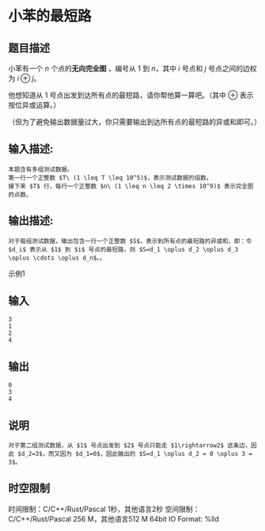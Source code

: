 # 小苯的最短路

## 题目描述

小苯有一个 $n$ 个点的**无向完全图** ，编号从 $1$ 到 $n$，其中 $i$ 号点和 $j$ 号点之间的边权为 $i \oplus j$。 

  


他想知道从 $1$ 号点出发到达所有点的最短路，请你帮他算一算吧。（其中 $\oplus$ 表示按位异或运算。） 

（但为了避免输出数据量过大，你只需要输出到达所有点的最短路的异或和即可。） 

## 输入描述:
    
    
    本题含有多组测试数据。  
    第一行一个正整数 $T\ (1 \leq T \leq 10^5)$，表示测试数据的组数。  
    接下来 $T$ 行，每行一个正整数 $n\ (1 \leq n \leq 2 \times 10^9)$ 表示完全图的点数。

## 输出描述:
    
    
    对于每组测试数据，输出包含一行一个正整数 $S$，表示到所有点的最短路的异或和，即：令 $d_i$ 表示从 $1$ 到 $i$ 号点的最短路，则 $S=d_1 \oplus d_2 \oplus d_3 \oplus \cdots \oplus d_n$。。

示例1 

## 输入
    
    
    3
    1
    2
    4

## 输出
    
    
    0
    3
    4

## 说明
    
    
    对于第二组测试数据，从 $1$ 号点出发到 $2$ 号点只能走 $1\rightarrow2$ 这条边，因此 $d_2=3$，而又因为 $d_1=0$，因此输出的 $S=d_1 \oplus d_2 = 0 \oplus 3 = 3$。


## 时空限制

时间限制：C/C++/Rust/Pascal 1秒，其他语言2秒
空间限制：C/C++/Rust/Pascal 256 M，其他语言512 M
64bit IO Format: %lld